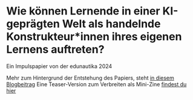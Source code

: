 # Wie können Lernende in einer KI-geprägten Welt als handelnde Konstrukteur*innen ihres eigenen Lernens auftreten?
Ein Impulspapier von der edunautika 2024

Mehr zum Hintergrund der Entstehung des Papiers, steht [in diesem Blogbeitrag](https://ebildungslabor.de/allgemein/reformpaedagogik-kultur-der-digitalitaet-rettung-der-ki-debatte-%f0%9f%99%82/)
Eine Teaser-Version zum Verbreiten als Mini-Zine [findest du hier](https://ebildungslabor.de/selbstlernkurse/micro-content-zine-als-teaser-der-ki-impulse-von-der-edunautika/)
